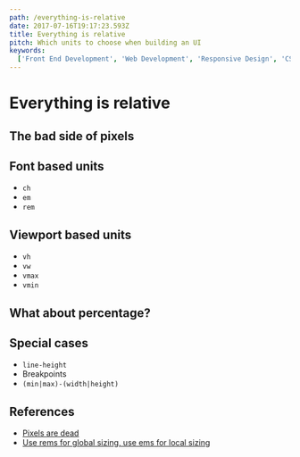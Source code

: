 ```yaml
---
path: /everything-is-relative
date: 2017-07-16T19:17:23.593Z
title: Everything is relative
pitch: Which units to choose when building an UI
keywords:
  ['Front End Development', 'Web Development', 'Responsive Design', 'CSS']
---
```


# Everything is relative

## The bad side of pixels

## Font based units

- `ch`
- `em`
- `rem`

## Viewport based units

- `vh`
- `vw`
- `vmax`
- `vmin`

## What about percentage?

## Special cases

- `line-height`
- Breakpoints
- `(min|max)-(width|height)`

## References

- [Pixels are dead](https://medium.com/@julienetienne/pixels-are-dead-faa87cd8c8b9)
- [Use rems for global sizing, use ems for local sizing](http://clagnut.com/blog/2384/)
